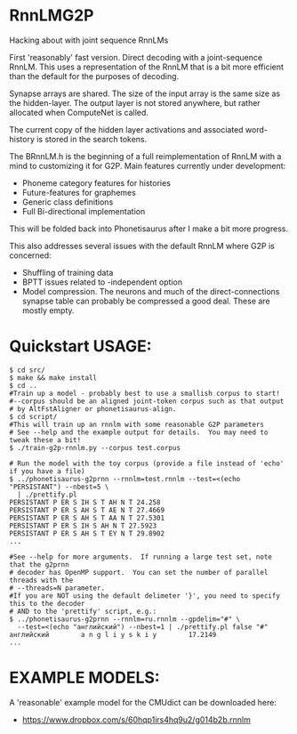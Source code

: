 RnnLMG2P
========

Hacking about with joint sequence RnnLMs

First 'reasonably' fast version.  Direct decoding with a joint-sequence RnnLM.
This uses a representation of the RnnLM that is a bit more efficient than the 
default for the purposes of decoding.

Synapse arrays are shared.
The size of the input array is the same size as the hidden-layer.
The output layer is not stored anywhere, but rather allocated when ComputeNet is called.

The current copy of the hidden layer activations and associated word-history
is stored in the search tokens.

The BRnnLM.h is the beginning of a full reimplementation of RnnLM with a mind to 
customizing it for G2P.  Main features currently under development:
  * Phoneme category features for histories
  * Future-features for graphemes
  * Generic class definitions
  * Full Bi-directional implementation

This will be folded back into Phonetisaurus after I make a bit more progress.

This also addresses several issues with the default RnnLM where G2P is concerned:
  * Shuffling of training data
  * BPTT issues related to -independent option
  * Model compression.  The neurons and much of the direct-connections synapse 
     table can probably be compressed a good deal.  These are mostly empty.

Quickstart USAGE:
================
```
$ cd src/
$ make && make install
$ cd ..
#Train up a model - probably best to use a smallish corpus to start!
#--corpus should be an aligned joint-token corpus such as that output
# by AltFstAligner or phonetisaurus-align.
$ cd script/
#This will train up an rnnlm with some reasonable G2P parameters
# See --help and the example output for details.  You may need to tweak these a bit!
$ ./train-g2p-rnnlm.py --corpus test.corpus

# Run the model with the toy corpus (provide a file instead of 'echo' if you have a file)
$ ../phonetisaurus-g2prnn --rnnlm=test.rnnlm --test=<(echo "PERSISTANT") --nbest=5 \
  | ./prettify.pl
PERSISTANT P ER S IH S T AH N T	24.258
PERSISTANT P ER S AH S T AE N T	27.4669
PERSISTANT P ER S AH S T AA N T	27.5301
PERSISTANT P ER S IH S AH N T 27.5923
PERSISTANT P ER S AH S T EY N T	29.8902
...

#See --help for more arguments.  If running a large test set, note that the g2prnn
# decoder has OpenMP support.  You can set the number of parallel threads with the
# --threads=N parameter.
#If you are NOT using the default delimeter '}', you need to specify this to the decoder
# AND to the 'prettify' script, e.g.:
$ ../phonetisaurus-g2prnn --rnnlm=ru.rnnlm --gpdelim="#" \
  --test=<(echo "английский") --nbest=1 | ./prettify.pl false "#"
английский		  a n g l i y s k i y		 17.2149
...
```


EXAMPLE MODELS:
================
A 'reasonable' example model for the CMUdict can be downloaded here:

 * https://www.dropbox.com/s/60hqp1irs4hq9u2/g014b2b.rnnlm

